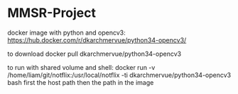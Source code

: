 # MMSR-Project

docker image with python and opencv3: 
https://hub.docker.com/r/dkarchmervue/python34-opencv3/

to download docker pull dkarchmervue/python34-opencv3

to run with shared volume and shell:
docker run -v /home/liam/git/notflix:/usr/local/notflix  -ti dkarchmervue/python34-opencv3 bash
first the host path then the path in the image
